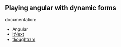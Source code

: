 ## Playing angular with dynamic forms
documentation:
- [Angular](https://angular.io/guide/dynamic-form)
- [itNext](https://itnext.io/using-angular-6-material-auto-complete-with-async-data-6d89501c4b79)
- [thoughtram](https://blog.thoughtram.io/angular/2016/07/27/custom-form-controls-in-angular-2.html)
